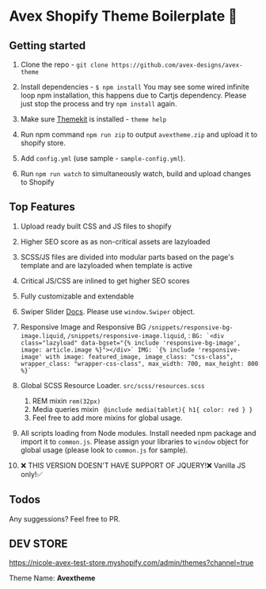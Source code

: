 # Avex Shopify Theme Boilerplate :star2:

## Getting started

1. Clone the repo - `git clone https://github.com/avex-designs/avex-theme`

2. Install dependencies - `$ npm install`
   You may see some wired infinite loop npm installation, this happens due to Cartjs dependency. Please just stop the process and try `npm install` again.

3. Make sure [Themekit](https://shopify.github.io/themekit) is installed - `theme help`

4. Run npm command `npm run zip` to output `avextheme.zip` and upload it to shopify store.

5. Add `config.yml` (use sample - `sample-config.yml`).

6. Run `npm run watch` to simultaneously watch, build and upload changes to Shopify

## Top Features

1. Upload ready built CSS and JS files to shopify

2. Higher SEO score as as non-critical assets are lazyloaded

3. SCSS/JS files are divided into modular parts based on the page's template and are lazyloaded when template is active

4. Critical JS/CSS are inlined to get higher SEO scores

5. Fully customizable and extendable

6. Swiper Slider [Docs](https://swiperjs.com/swiper-api). Please use `window.Swiper` object. 

6. Responsive Image and Responsive BG `/snippets/responsive-bg-image.liquid`, `/snippets/responsive-image.liquid`, :
   ``
   BG: `<div class="lazyload" data-bgset="{% include 'responsive-bg-image', image: article.image %}"></div>`
   IMG: `{% include 'responsive-image' with image: featured_image, image_class: "css-class", wrapper_class: "wrapper-css-class", max_width: 700, max_height: 800 %}`
   ``

7. Global SCSS Resource Loader. `src/scss/resources.scss` 
    1. REM mixin `rem(32px)` 
    2. Media queries mixin ` @include media(tablet){ h1{ color: red } }`
    3. Feel free to add more mixins for global usage.

8. All scripts loading from Node modules.
    Install needed npm package and import it to `common.js`. Please assign your libraries to `window` object for global usage (please look to `common.js` for sample).

9. ❌ THIS VERSION DOESN'T HAVE SUPPORT OF JQUERY!❌    Vanilla JS only!✅

## Todos

Any suggessions?
Feel free to PR.

## DEV STORE

https://nicole-avex-test-store.myshopify.com/admin/themes?channel=true

Theme Name: **Avextheme**
